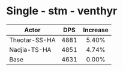 # Single - stm - venthyr
| Actor | DPS | Increase |
|---|:---:|:---:|
|Theotar-SS-HA|4881|5.40%|
|Nadjia-TS-HA|4851|4.74%|
|Base|4631|0.00%|
